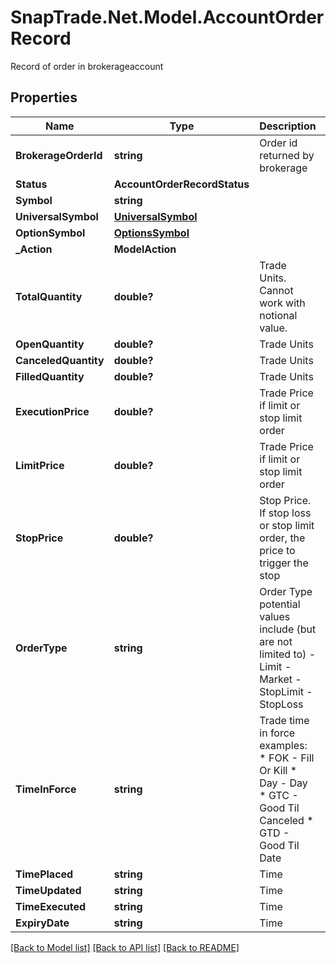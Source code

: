 # SnapTrade.Net.Model.AccountOrderRecord
Record of order in brokerageaccount

## Properties

Name | Type | Description | Notes
------------ | ------------- | ------------- | -------------
**BrokerageOrderId** | **string** | Order id returned by brokerage | [optional] 
**Status** | **AccountOrderRecordStatus** |  | [optional] 
**Symbol** | **string** |  | [optional] 
**UniversalSymbol** | [**UniversalSymbol**](UniversalSymbol.md) |  | [optional] 
**OptionSymbol** | [**OptionsSymbol**](OptionsSymbol.md) |  | [optional] 
**_Action** | **ModelAction** |  | [optional] 
**TotalQuantity** | **double?** | Trade Units. Cannot work with notional value. | [optional] 
**OpenQuantity** | **double?** | Trade Units | [optional] 
**CanceledQuantity** | **double?** | Trade Units | [optional] 
**FilledQuantity** | **double?** | Trade Units | [optional] 
**ExecutionPrice** | **double?** | Trade Price if limit or stop limit order | [optional] 
**LimitPrice** | **double?** | Trade Price if limit or stop limit order | [optional] 
**StopPrice** | **double?** | Stop Price. If stop loss or stop limit order, the price to trigger the stop | [optional] 
**OrderType** | **string** | Order Type potential values include (but are not limited to) - Limit - Market - StopLimit - StopLoss | [optional] 
**TimeInForce** | **string** | Trade time in force examples:   * FOK - Fill Or Kill   * Day - Day   * GTC - Good Til Canceled   * GTD - Good Til Date  | [optional] 
**TimePlaced** | **string** | Time | [optional] 
**TimeUpdated** | **string** | Time | [optional] 
**TimeExecuted** | **string** | Time | [optional] 
**ExpiryDate** | **string** | Time | [optional] 

[[Back to Model list]](../README.md#documentation-for-models) [[Back to API list]](../README.md#documentation-for-api-endpoints) [[Back to README]](../README.md)

